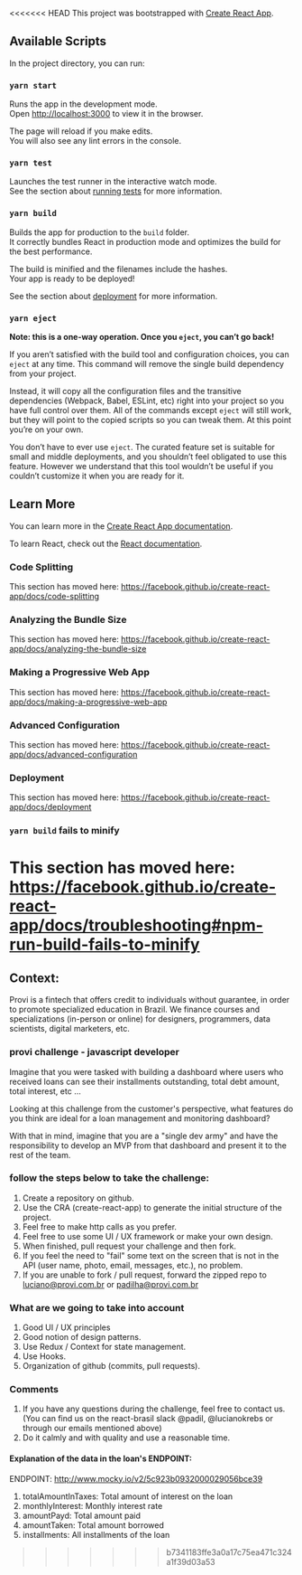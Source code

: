 <<<<<<< HEAD
This project was bootstrapped with [Create React App](https://github.com/facebook/create-react-app).

## Available Scripts

In the project directory, you can run:

### `yarn start`

Runs the app in the development mode.<br />
Open [http://localhost:3000](http://localhost:3000) to view it in the browser.

The page will reload if you make edits.<br />
You will also see any lint errors in the console.

### `yarn test`

Launches the test runner in the interactive watch mode.<br />
See the section about [running tests](https://facebook.github.io/create-react-app/docs/running-tests) for more information.

### `yarn build`

Builds the app for production to the `build` folder.<br />
It correctly bundles React in production mode and optimizes the build for the best performance.

The build is minified and the filenames include the hashes.<br />
Your app is ready to be deployed!

See the section about [deployment](https://facebook.github.io/create-react-app/docs/deployment) for more information.

### `yarn eject`

**Note: this is a one-way operation. Once you `eject`, you can’t go back!**

If you aren’t satisfied with the build tool and configuration choices, you can `eject` at any time. This command will remove the single build dependency from your project.

Instead, it will copy all the configuration files and the transitive dependencies (Webpack, Babel, ESLint, etc) right into your project so you have full control over them. All of the commands except `eject` will still work, but they will point to the copied scripts so you can tweak them. At this point you’re on your own.

You don’t have to ever use `eject`. The curated feature set is suitable for small and middle deployments, and you shouldn’t feel obligated to use this feature. However we understand that this tool wouldn’t be useful if you couldn’t customize it when you are ready for it.

## Learn More

You can learn more in the [Create React App documentation](https://facebook.github.io/create-react-app/docs/getting-started).

To learn React, check out the [React documentation](https://reactjs.org/).

### Code Splitting

This section has moved here: https://facebook.github.io/create-react-app/docs/code-splitting

### Analyzing the Bundle Size

This section has moved here: https://facebook.github.io/create-react-app/docs/analyzing-the-bundle-size

### Making a Progressive Web App

This section has moved here: https://facebook.github.io/create-react-app/docs/making-a-progressive-web-app

### Advanced Configuration

This section has moved here: https://facebook.github.io/create-react-app/docs/advanced-configuration

### Deployment

This section has moved here: https://facebook.github.io/create-react-app/docs/deployment

### `yarn build` fails to minify

This section has moved here: https://facebook.github.io/create-react-app/docs/troubleshooting#npm-run-build-fails-to-minify
=======
## Context:

Provi is a fintech that offers credit to individuals without guarantee, in order to promote specialized education in Brazil. We finance courses and specializations (in-person or online) for designers, programmers, data scientists, digital marketers, etc.

### provi challenge - javascript developer

Imagine that you were tasked with building a dashboard where users who received loans can see their installments outstanding, total debt amount, total interest, etc ...

Looking at this challenge from the customer's perspective, what features do you think are ideal for a loan management and monitoring dashboard?

With that in mind, imagine that you are a "single dev army" and have the responsibility to develop an MVP from that dashboard and present it to the rest of the team.

### follow the steps below to take the challenge:

1. Create a repository on github.
2. Use the CRA (create-react-app) to generate the initial structure of the project.
3. Feel free to make http calls as you prefer.
4. Feel free to use some UI / UX framework or make your own design.
5. When finished, pull request your challenge and then fork.
6. If you feel the need to "fail" some text on the screen that is not in the API (user name, photo, email, messages, etc.), no problem.
7. If you are unable to fork / pull request, forward the zipped repo to luciano@provi.com.br or padilha@provi.com.br

### What are we going to take into account

1. Good UI / UX principles
2. Good notion of design patterns.
3. Use Redux / Context for state management.
4. Use Hooks.
5. Organization of github (commits, pull requests).

### Comments

1. If you have any questions during the challenge, feel free to contact us. (You can find us on the react-brasil slack @padil, @lucianokrebs or through our emails mentioned above)
2. Do it calmly and with quality and use a reasonable time.

#### Explanation of the data in the loan's ENDPOINT:

ENDPOINT: http://www.mocky.io/v2/5c923b0932000029056bce39

1. totalAmountInTaxes: Total amount of interest on the loan
2. monthlyInterest: Monthly interest rate
3. amountPayd: Total amount paid
4. amountTaken: Total amount borrowed
5. installments: All installments of the loan
>>>>>>> b7341183ffe3a0a17c75ea471c324a1f39d03a53
